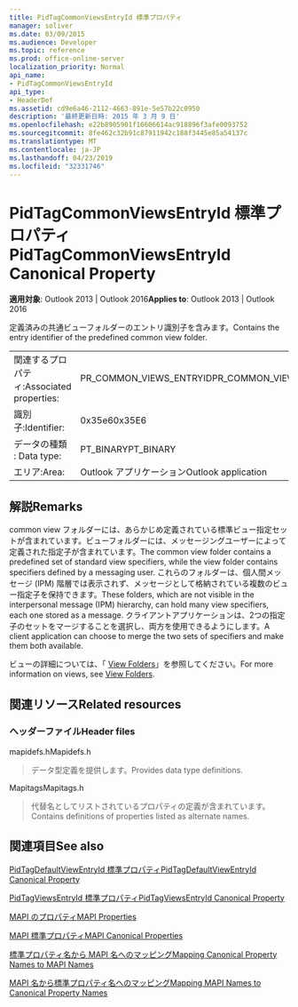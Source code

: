 ```yaml
---
title: PidTagCommonViewsEntryId 標準プロパティ
manager: soliver
ms.date: 03/09/2015
ms.audience: Developer
ms.topic: reference
ms.prod: office-online-server
localization_priority: Normal
api_name:
- PidTagCommonViewsEntryId
api_type:
- HeaderDef
ms.assetid: cd9e6a46-2112-4663-891e-5e57b22c0950
description: '最終更新日時: 2015 年 3 月 9 日'
ms.openlocfilehash: e22b8905901f16606614ac918896f3afe0093752
ms.sourcegitcommit: 8fe462c32b91c87911942c188f3445e85a54137c
ms.translationtype: MT
ms.contentlocale: ja-JP
ms.lasthandoff: 04/23/2019
ms.locfileid: "32331746"
---
```

# <a name="pidtagcommonviewsentryid-canonical-property"></a><span data-ttu-id="1d1d2-103">PidTagCommonViewsEntryId 標準プロパティ</span><span class="sxs-lookup"><span data-stu-id="1d1d2-103">PidTagCommonViewsEntryId Canonical Property</span></span>

  
  
<span data-ttu-id="1d1d2-104">**適用対象**: Outlook 2013 | Outlook 2016</span><span class="sxs-lookup"><span data-stu-id="1d1d2-104">**Applies to**: Outlook 2013 | Outlook 2016</span></span> 
  
<span data-ttu-id="1d1d2-105">定義済みの共通ビューフォルダーのエントリ識別子を含みます。</span><span class="sxs-lookup"><span data-stu-id="1d1d2-105">Contains the entry identifier of the predefined common view folder.</span></span> 
  
|||
|:-----|:-----|
|<span data-ttu-id="1d1d2-106">関連するプロパティ:</span><span class="sxs-lookup"><span data-stu-id="1d1d2-106">Associated properties:</span></span>  <br/> |<span data-ttu-id="1d1d2-107">PR_COMMON_VIEWS_ENTRYID</span><span class="sxs-lookup"><span data-stu-id="1d1d2-107">PR_COMMON_VIEWS_ENTRYID</span></span>  <br/> |
|<span data-ttu-id="1d1d2-108">識別子:</span><span class="sxs-lookup"><span data-stu-id="1d1d2-108">Identifier:</span></span>  <br/> |<span data-ttu-id="1d1d2-109">0x35e6</span><span class="sxs-lookup"><span data-stu-id="1d1d2-109">0x35E6</span></span>  <br/> |
|<span data-ttu-id="1d1d2-110">データの種類 : </span><span class="sxs-lookup"><span data-stu-id="1d1d2-110">Data type:</span></span>  <br/> |<span data-ttu-id="1d1d2-111">PT_BINARY</span><span class="sxs-lookup"><span data-stu-id="1d1d2-111">PT_BINARY</span></span>  <br/> |
|<span data-ttu-id="1d1d2-112">エリア:</span><span class="sxs-lookup"><span data-stu-id="1d1d2-112">Area:</span></span>  <br/> |<span data-ttu-id="1d1d2-113">Outlook アプリケーション</span><span class="sxs-lookup"><span data-stu-id="1d1d2-113">Outlook application</span></span>  <br/> |
   
## <a name="remarks"></a><span data-ttu-id="1d1d2-114">解説</span><span class="sxs-lookup"><span data-stu-id="1d1d2-114">Remarks</span></span>

<span data-ttu-id="1d1d2-115">common view フォルダーには、あらかじめ定義されている標準ビュー指定セットが含まれています。ビューフォルダーには、メッセージングユーザーによって定義された指定子が含まれています。</span><span class="sxs-lookup"><span data-stu-id="1d1d2-115">The common view folder contains a predefined set of standard view specifiers, while the view folder contains specifiers defined by a messaging user.</span></span> <span data-ttu-id="1d1d2-116">これらのフォルダーは、個人間メッセージ (IPM) 階層では表示されず、メッセージとして格納されている複数のビュー指定子を保持できます。</span><span class="sxs-lookup"><span data-stu-id="1d1d2-116">These folders, which are not visible in the interpersonal message (IPM) hierarchy, can hold many view specifiers, each one stored as a message.</span></span> <span data-ttu-id="1d1d2-117">クライアントアプリケーションは、2つの指定子のセットをマージすることを選択し、両方を使用できるようにします。</span><span class="sxs-lookup"><span data-stu-id="1d1d2-117">A client application can choose to merge the two sets of specifiers and make them both available.</span></span> 
  
<span data-ttu-id="1d1d2-118">ビューの詳細については、「 [View Folders](mapi-view-folders.md)」を参照してください。</span><span class="sxs-lookup"><span data-stu-id="1d1d2-118">For more information on views, see [View Folders](mapi-view-folders.md).</span></span>
  
## <a name="related-resources"></a><span data-ttu-id="1d1d2-119">関連リソース</span><span class="sxs-lookup"><span data-stu-id="1d1d2-119">Related resources</span></span>

### <a name="header-files"></a><span data-ttu-id="1d1d2-120">ヘッダーファイル</span><span class="sxs-lookup"><span data-stu-id="1d1d2-120">Header files</span></span>

<span data-ttu-id="1d1d2-121">mapidefs.h</span><span class="sxs-lookup"><span data-stu-id="1d1d2-121">Mapidefs.h</span></span>
  
> <span data-ttu-id="1d1d2-122">データ型定義を提供します。</span><span class="sxs-lookup"><span data-stu-id="1d1d2-122">Provides data type definitions.</span></span>
    
<span data-ttu-id="1d1d2-123">Mapitags</span><span class="sxs-lookup"><span data-stu-id="1d1d2-123">Mapitags.h</span></span>
  
> <span data-ttu-id="1d1d2-124">代替名としてリストされているプロパティの定義が含まれています。</span><span class="sxs-lookup"><span data-stu-id="1d1d2-124">Contains definitions of properties listed as alternate names.</span></span>
    
## <a name="see-also"></a><span data-ttu-id="1d1d2-125">関連項目</span><span class="sxs-lookup"><span data-stu-id="1d1d2-125">See also</span></span>



[<span data-ttu-id="1d1d2-126">PidTagDefaultViewEntryId 標準プロパティ</span><span class="sxs-lookup"><span data-stu-id="1d1d2-126">PidTagDefaultViewEntryId Canonical Property</span></span>](pidtagdefaultviewentryid-canonical-property.md)
  
[<span data-ttu-id="1d1d2-127">PidTagViewsEntryId 標準プロパティ</span><span class="sxs-lookup"><span data-stu-id="1d1d2-127">PidTagViewsEntryId Canonical Property</span></span>](pidtagviewsentryid-canonical-property.md)


[<span data-ttu-id="1d1d2-128">MAPI のプロパティ</span><span class="sxs-lookup"><span data-stu-id="1d1d2-128">MAPI Properties</span></span>](mapi-properties.md)
  
[<span data-ttu-id="1d1d2-129">MAPI 標準プロパティ</span><span class="sxs-lookup"><span data-stu-id="1d1d2-129">MAPI Canonical Properties</span></span>](mapi-canonical-properties.md)
  
[<span data-ttu-id="1d1d2-130">標準プロパティ名から MAPI 名へのマッピング</span><span class="sxs-lookup"><span data-stu-id="1d1d2-130">Mapping Canonical Property Names to MAPI Names</span></span>](mapping-canonical-property-names-to-mapi-names.md)
  
[<span data-ttu-id="1d1d2-131">MAPI 名から標準プロパティ名へのマッピング</span><span class="sxs-lookup"><span data-stu-id="1d1d2-131">Mapping MAPI Names to Canonical Property Names</span></span>](mapping-mapi-names-to-canonical-property-names.md)

